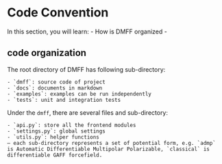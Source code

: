 # Code Convention

In this section, you will learn:
    - How is DMFF organized
    - 

## code organization

The root directory of DMFF has following sub-directory:

    - `dmff`: source code of project
    - `docs`: documents in markdown
    - `examples`: examples can be run independently
    - `tests`: unit and integration tests

Under the `dmff`, there are several files and sub-directory:

    - `api.py`: store all the frontend modules
    - `settings.py`: global settings 
    - `utils.py`: helper functions
    — each sub-directory represents a set of potential form, e.g. `admp` is Automatic Differentiable Multipolar Polarizable, `classical` is differentiable GAFF forcefield.

